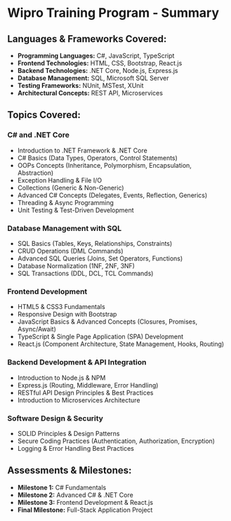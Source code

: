 # Wipro Training Program - Summary

## Languages & Frameworks Covered:
- **Programming Languages:** C#, JavaScript, TypeScript
- **Frontend Technologies:** HTML, CSS, Bootstrap, React.js
- **Backend Technologies:** .NET Core, Node.js, Express.js
- **Database Management:** SQL, Microsoft SQL Server
- **Testing Frameworks:** NUnit, MSTest, XUnit
- **Architectural Concepts:** REST API, Microservices

## Topics Covered:

### **C# and .NET Core**
- Introduction to .NET Framework & .NET Core
- C# Basics (Data Types, Operators, Control Statements)
- OOPs Concepts (Inheritance, Polymorphism, Encapsulation, Abstraction)
- Exception Handling & File I/O
- Collections (Generic & Non-Generic)
- Advanced C# Concepts (Delegates, Events, Reflection, Generics)
- Threading & Async Programming
- Unit Testing & Test-Driven Development

### **Database Management with SQL**
- SQL Basics (Tables, Keys, Relationships, Constraints)
- CRUD Operations (DML Commands)
- Advanced SQL Queries (Joins, Set Operators, Functions)
- Database Normalization (1NF, 2NF, 3NF)
- SQL Transactions (DDL, DCL, TCL Commands)

### **Frontend Development**
- HTML5 & CSS3 Fundamentals
- Responsive Design with Bootstrap
- JavaScript Basics & Advanced Concepts (Closures, Promises, Async/Await)
- TypeScript & Single Page Application (SPA) Development
- React.js (Component Architecture, State Management, Hooks, Routing)

### **Backend Development & API Integration**
- Introduction to Node.js & NPM
- Express.js (Routing, Middleware, Error Handling)
- RESTful API Design Principles & Best Practices
- Introduction to Microservices Architecture

### **Software Design & Security**
- SOLID Principles & Design Patterns
- Secure Coding Practices (Authentication, Authorization, Encryption)
- Logging & Error Handling Best Practices

## Assessments & Milestones:
- **Milestone 1:** C# Fundamentals
- **Milestone 2:** Advanced C# & .NET Core
- **Milestone 3:** Frontend Development & React.js
- **Final Milestone:** Full-Stack Application Project

